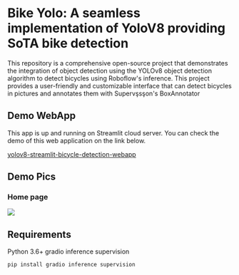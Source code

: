 # Bike Yolo: A seamless implementation of YoloV8 providing SoTA bike detection
This repository is a comprehensive open-source project that demonstrates the integration of object detection using the YOLOv8 object detection algorithm to detect bicycles using Roboflow's inference. This project provides a user-friendly and customizable interface that can detect bicycles in pictures and annotates them with Supervşsşon's BoxAnnotator

## Demo WebApp

This app is up and running on Streamlit cloud server. You can check the demo of this web application on the link below.

[yolov8-streamlit-bicycle-detection-webapp](https://your-streamlit-app-url.com/)

## Demo Pics

### Home page

<img src="https://github.com/BartuKaptanoglu/gradio-bicycle" >


## Requirements

Python 3.6+
gradio
inference
supervision

```bash
pip install gradio inference supervision
